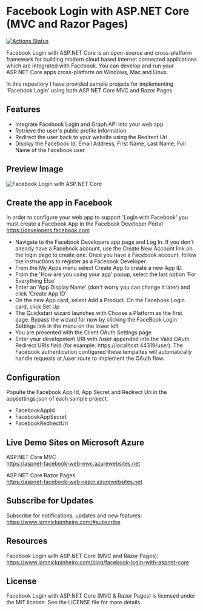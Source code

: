 # Facebook Login with ASP.NET Core (MVC and Razor Pages)

[![Actions Status](https://github.com/nickpinheiro/aspnet-facebook-login/workflows/.NET%20Core/badge.svg)](https://github.com/nickpinheiro/aspnet-facebook-login/actions)

Facebook Login with ASP.NET Core is an open-source and cross-platform framework for building modern cloud based internet connected applications which are integrated with Facebook.  You can develop and run your ASP.NET Core apps cross-platform on Windows, Mac and Linux.

In this repository I have provided sample projects for implementing 'Facebook Login' using both ASP.NET Core MVC and Razor Pages.  

## Features
- Integrate Facebook Login and Graph API into your web app
- Retrieve the user's public profile information
- Redirect the user back to your website using the Redirect Url
- Display the Facebook Id, Email Address, First Name, Last Name, Full Name of the Facebook user

## Preview Image
![Facebook Login with ASP.NET Core](https://www.iamnickpinheiro.com/data/admin/2020/10/facebook-login-aspnet-core-flow.png "Facebook Login with ASP.NET Core")

## Create the app in Facebook
In order to configure your web app to support 'Login with Facebook' you must create a Facebook App in the Facebook Developer Portal
https://developers.facebook.com

- Navigate to the Facebook Developers app page and Log In. If you don't already have a Facebook account, use the Create New Account link on the login page to create one. Once you have a Facebook account, follow the instructions to register as a Facebook Developer.
- From the My Apps menu select Create App to create a new App ID.
- From the 'How are you using your app' popup, select the last option 'For Everything Else'
- Enter an 'App Display Name' (don't worry you can change it later) and click 'Create App ID'
- On the new App card, select Add a Product. On the Facebook Login card, click Set Up
- The Quickstart wizard launches with Choose a Platform as the first page. Bypass the wizard for now by clicking the FaceBook Login Settings link in the menu on the lower left
- You are presented with the Client OAuth Settings page
- Enter your development URI with /user appended into the Valid OAuth Redirect URIs field (for example: https://localhost:44319/user). The Facebook authentication configured these tempaltes will automatically handle requests at /user route to implement the OAuth flow.

## Configuration
Populte the Facebook App Id, App Secret and Redirect Uri in the appsettings.json of each sample project.
- FacebookAppId
- FacebookAppSecret
- FacebookRedirectUri

## Live Demo Sites on Microsoft Azure 
ASP.NET Core MVC  
https://aspnet-facebook-web-mvc.azurewebsites.net

ASP.NET Core Razor Pages  
https://aspnet-facebook-web-razor.azurewebsites.net

## Subscribe for Updates
Subscribe for notifications, updates and new features:  
https://www.iamnickpinheiro.com/#subscribe

## Resources
Facebook Login with ASP.NET Core (MVC and Razor Pages):
https://www.iamnickpinheiro.com/blog/facebook-login-with-aspnet-core

## License
Facebook Login with ASP.NET Core (MVC & Razor Pages) is licensed under the MIT license. See the LICENSE file for more details.
